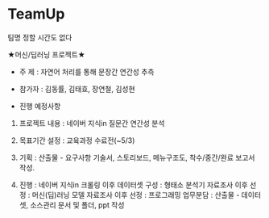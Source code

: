 # TeamUp
팀명 정할 시간도 없다

★머신/딥러닝 프로젝트★
- 주 제 : 자연어 처리를 통해 문장간 연간성 추측
- 참가자 : 김동률, 김태효, 장연철, 김성현

- 진행 예정사항
1. 프로젝트 내용
    : 네이버 지식in 질문간 연간성 분석
    
2. 목표기간 설정
    : 교육과정 수료전(~5/3)
    
3. 기획
    : 산출물 - 요구사항 기술서, 스토리보드, 메뉴구조도, 착수/중간/완료 보고서 작성.

4. 진행
    : 네이버 지식in 크롤링 이후 데이터셋 구성
    : 형태소 분석기 자료조사 이후 선정
    : 머신(딥)러닝 모델 자료조사 이후 선정
    : 프로그래밍 업무분담
    : 산출물 - 데이터셋, 소스관리 문서 및 폴더, ppt 작성
